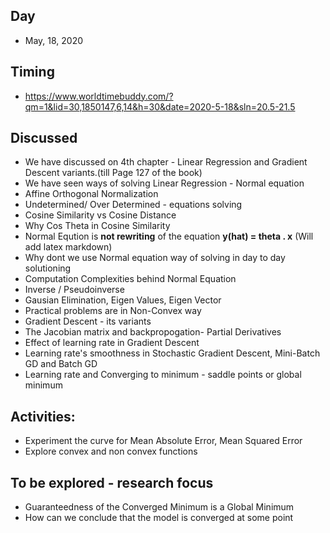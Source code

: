 ## Day
  - May, 18, 2020
## Timing
- https://www.worldtimebuddy.com/?qm=1&lid=30,1850147,6,14&h=30&date=2020-5-18&sln=20.5-21.5

## Discussed
- We have discussed on 4th chapter - Linear Regression and Gradient Descent variants.(till Page 127 of the book)
- We have seen ways of solving Linear Regression - Normal equation
- Affine Orthogonal Normalization
- Undetermined/ Over Determined - equations solving
- Cosine Similarity vs Cosine Distance
- Why Cos Theta in Cosine Similarity
- Normal Eqution is **not rewriting** of the equation **y(hat) = theta . x** (Will add latex markdown)
- Why dont we use Normal equation way of solving in day to day solutioning
- Computation Complexities behind Normal Equation
- Inverse / Pseudoinverse
- Gausian Elimination, Eigen Values, Eigen Vector
- Practical problems are in Non-Convex way
- Gradient Descent - its variants
- The Jacobian matrix and backpropogation- Partial Derivatives
- Effect of learning rate in Gradient Descent
- Learning rate's smoothness in Stochastic Gradient Descent, Mini-Batch GD and Batch GD
- Learning rate and Converging to minimum - saddle points or global minimum

## Activities:
- Experiment the curve for Mean Absolute Error, Mean Squared Error
- Explore convex and non convex functions

## To be explored - research focus
- Guaranteedness of the Converged Minimum is a Global Minimum
- How can we conclude that the model is converged at some point
